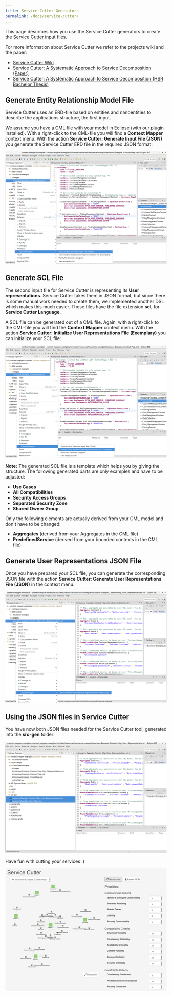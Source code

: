 ```yaml
---
title: Service Cutter Generators
permalink: /docs/service-cutter/
---
```


This page describes how you use the Service Cutter generators to create the [Service Cutter](http://servicecutter.github.io/) input files.

For more information about Service Cutter we refer to the projects wiki and the paper:

 * [Service Cutter Wiki](https://github.com/ServiceCutter/ServiceCutter/wiki)
 * [Service Cutter: A Systematic Approach to Service Decomposition (Paper)](https://link.springer.com/chapter/10.1007/978-3-319-44482-6_12)
 * [Service Cutter: A Systematic Approach to Service Decomposition (HSR Bachelor Thesis)](https://eprints.hsr.ch/476/)

## Generate Entity Relationship Model File
Service Cutter uses an ERD-file based on entities and nanoentities to describe the applications structure, the first input. 

We assume you have a CML file with your model in Eclipse (with our plugin installed). With a right-click to the CML-file you will find a **Context Mapper** context menu. With the action **Service Cutter: Generate Input File (JSON)** you generate the Service Cutter ERD file in the required JSON format:

<a href="/img/service-cutter-input-generation-1.png">![Generate ServiceCutter ERD File](/img/service-cutter-input-generation-1.png)</a>

## Generate SCL File
The second input file for Service Cutter is representing its **User representations**. Service Cutter takes them in JSON format, but since there is some manual work needed to create them, we implemented another DSL which makes this much easier. Those files have the file extension **scl**, for **Service Cutter Language**.

A SCL file can be generated out of a CML file. Again, with a right-click to the CML-file you will find the **Context Mapper** context menu. With the action **Service Cutter: Initialize User Representations File (Exemplary)** you can initialize your SCL file:

<a href="/img/service-cutter-input-generation-2.png">![Generate ServiceCutter SCL File](/img/service-cutter-input-generation-2.png)</a>

**Note:** The generated SCL file is a template which helps you by giving the structure. The following generated parts are only examples and have to be adjusted:

 * **Use Cases**
 * **All Compatibilities**
 * **Security Access Groups**
 * **Separated Security Zone**
 * **Shared Owner Group**

Only the following elements are actually derived from your CML model and don't have to be changed:

 * **Aggregates** (derived from your Aggregates in the CML file)
 * **PredefinedService** (derived from your bounded contexts in the CML file)

## Generate User Representations JSON File
Once you have prepared your SCL file, you can generate the corresponding JSON file with the action **Service Cutter: Generate User Representations File (JSON)** in the context menu:

<a href="/img/service-cutter-input-generation-3.png">![Generate ServiceCutter JSON out of SCL File](/img/service-cutter-input-generation-3.png)</a>

## Using the JSON files in Service Cutter
You have now both JSON files needed for the Service Cutter tool, generated into the **src-gen** folder:

<a href="/img/service-cutter-input-generation-4.png">![Generated JSON files for Service Cutter](/img/service-cutter-input-generation-4.png)</a>

Have fun with cutting your services :)

<a href="/img/service-cutter-insurance-example.png">![Service Cutter Insurance Example](/img/service-cutter-insurance-example.png)</a>



